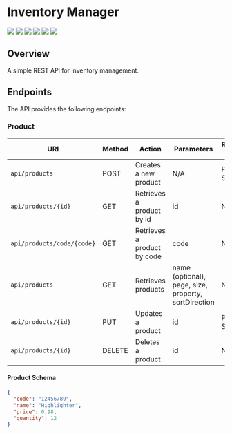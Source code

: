# Inventory Manager

<div style="display:inline-block">
        <picture>
                <source media="(prefers-color-scheme: light)" srcset="https://img.shields.io/badge/Java-black?style=for-the-badge&logo=OpenJDK&logoColor=white">
                <img src="https://img.shields.io/badge/Java-white?style=for-the-badge&logo=OpenJDK&logoColor=black" />
        </picture>
        <picture>
                <source media="(prefers-color-scheme: light)" srcset="https://img.shields.io/badge/Maven-black?style=for-the-badge&logo=ApacheMaven&logoColor=white">
                <img src="https://img.shields.io/badge/Maven-white?style=for-the-badge&logo=ApacheMaven&logoColor=black" />
        </picture>
        <picture>
                <source media="(prefers-color-scheme: light)" srcset="https://img.shields.io/badge/Spring_Boot-black?style=for-the-badge&logo=SpringBoot&logoColor=white">
                <img src="https://img.shields.io/badge/Spring_Boot-white?style=for-the-badge&logo=SpringBoot&logoColor=black" />
        </picture>
	    <picture>
                <source media="(prefers-color-scheme: light)" srcset="https://img.shields.io/badge/FlyWay-black?style=for-the-badge&logo=FlyWay&logoColor=white">
                <img src="https://img.shields.io/badge/FlyWay-white?style=for-the-badge&logo=FlyWay&logoColor=black" />
        </picture>
        <picture>
                <source media="(prefers-color-scheme: light)" srcset="https://img.shields.io/badge/Swagger-black?style=for-the-badge&logo=Swagger&logoColor=white">
                <img src="https://img.shields.io/badge/Swagger-white?style=for-the-badge&logo=Swagger&logoColor=black" />
        </picture>
        <picture>
                <source media="(prefers-color-scheme: light)" srcset="https://img.shields.io/badge/MySQL-black?style=for-the-badge&logo=MySQL&logoColor=white">
                <img src="https://img.shields.io/badge/MySQL-white?style=for-the-badge&logo=MySQL&logoColor=black" />
        </picture>
</div>

## Overview

A simple REST API for inventory management.

## Endpoints

The API provides the following endpoints:

### Product

| URI                        | Method | Action                      | Parameters                                           | Request Body   |
| -------------------------- | ------ | --------------------------- | ---------------------------------------------------- | -------------- |
| `api/products`             | POST   | Creates a new product       | N/A                                                  | Product Schema |
| `api/products/{id}`        | GET    | Retrieves a product by id   | id                                                   | N/A            |
| `api/products/code/{code}` | GET    | Retrieves a product by code | code                                                 | N/A            |
| `api/products`             | GET    | Retrieves products          | name (optional), page, size, property, sortDirection | N/A            |
| `api/products/{id}`        | PUT    | Updates a product           | id                                                   | Product Schema |
| `api/products/{id}`        | DELETE | Deletes a product           | id                                                   | N/A            |

#### Product Schema

```json
{
  "code": "12456789",
  "name": "Highlighter",
  "price": 0.98,
  "quantity": 12
}
```
